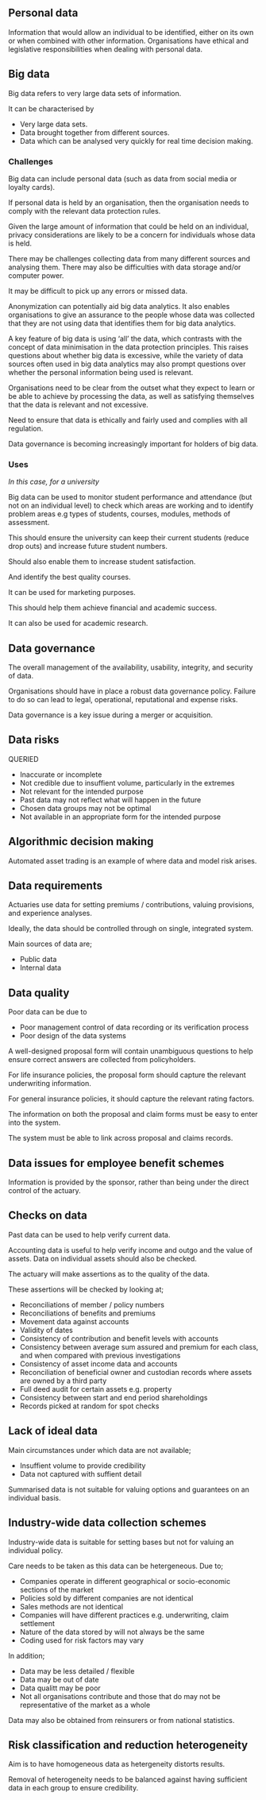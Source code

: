 ## Personal data

Information that would allow an individual to be identified,
either on its own or when combined with other information.
Organisations have ethical and legislative responsibilities when dealing with
personal data.

## Big data

Big data refers to very large data sets of information.

It can be characterised by

- Very large data sets.
- Data brought together from different sources.
- Data which can be analysed very quickly for real time decision making.

### Challenges

Big data can include personal data
(such as data from social media or loyalty cards).

If personal data is held by an organisation,
then the organisation needs to comply with the relevant data protection rules.

Given the large amount of information that could be held on an individual,
privacy considerations are likely to be a concern for individuals whose data is
held.

There may be challenges collecting data from many different
sources and analysing them.
There may also be difficulties with data storage and/or computer power.

It may be difficult to pick up any errors or missed data.

Anonymization can potentially aid big data analytics.
It also enables organisations to give an assurance to the people whose data was
collected that they are not using data that identifies them for big data
analytics.

A key feature of big data is using ‘all’ the data,
which contrasts with the concept of data minimisation in the data protection
principles.
This raises questions about whether big data is excessive,
while the variety of data sources often used in big data analytics may also
prompt questions over whether the personal information being used is relevant.

Organisations need to be clear from the outset what they expect to learn or be
able to achieve by processing the data,
as well as satisfying themselves that the data is relevant and not excessive.

Need to ensure that data is ethically and fairly used and complies with all
regulation.

Data governance is becoming increasingly important for holders of big data.

### Uses

_In this case, for a university_

Big data can be used to monitor student performance and attendance 
(but not on an individual level)
to check which areas are working and to identify problem areas
e.g types of students, courses, modules, methods of assessment.

This should ensure the university can keep their current students 
(reduce drop outs)
and increase future student numbers.

Should also enable them to increase student satisfaction.

And identify the best quality courses.

It can be used for marketing purposes.

This should help them achieve financial and academic success.

It can also be used for academic research.

## Data governance

The overall management of the
availability, usability, integrity, and security of data.

Organisations should have in place a robust data governance policy.
Failure to do so can lead to legal, operational, reputational and expense risks.

Data governance is a key issue during a merger or acquisition.

## Data risks

QUERIED

- Inaccurate or incomplete
- Not credible due to insuffient volume, particularly in the extremes
- Not relevant for the intended purpose
- Past data may not reflect what will happen in the future
- Chosen data groups may not be optimal
- Not available in an appropriate form for the intended purpose

## Algorithmic decision making

Automated asset trading is an example of where data and model risk arises.

## Data requirements

Actuaries use data for setting premiums / contributions, valuing provisions, and
experience analyses.

Ideally, the data should be controlled through on single, integrated system.

Main sources of data are;

- Public data
- Internal data

## Data quality

Poor data can be due to

- Poor management control of data recording or its verification process
- Poor design of the data systems

A well-designed proposal form will contain unambiguous questions to help
ensure correct answers are collected from policyholders.

For life insurance policies, the proposal form should capture the relevant
underwriting information.

For general insurance policies, it should capture the relevant rating factors.

The information on both the proposal and claim forms must be easy to enter into
the system.

The system must be able to link across proposal and claims records.

## Data issues for employee benefit schemes

Information is provided by the sponsor, rather than being under the direct
control of the actuary.

## Checks on data

Past data can be used to help verify current data.

Accounting data is useful to help verify income and outgo and the value of
assets.
Data on individual assets should also be checked.

The actuary will make assertions as to the quality of the data.

These assertions will be checked by looking at;

- Reconciliations of member / policy numbers
- Reconciliations of benefits and premiums
- Movement data against accounts
- Validity of dates
- Consistency of contribution and benefit levels with accounts
- Consistency between average sum assured and premium for each class,
and when compared with previous investigations
- Consistency of asset income data and accounts
- Reconciliation of beneficial owner and custodian records where assets are
owned by a third party
- Full deed audit for certain assets e.g. property
- Consistency between start and end period shareholdings
- Records picked at random for spot checks

## Lack of ideal data

Main circumstances under which data are not available;

- Insuffient volume to provide credibility
- Data not captured with suffient detail

Summarised data is not suitable for valuing options and guarantees on an
individual basis.

## Industry-wide data collection schemes

Industry-wide data is suitable for setting bases but not for valuing an
individual policy.

Care needs to be taken as this data can be hetergeneous.
Due to;

- Companies operate in different geographical or socio-economic sections of the
market
- Policies sold by different companies are not identical
- Sales methods are not identical
- Companies will have different practices e.g. underwriting, claim settlement
- Nature of the data stored by will not always be the same
- Coding used for risk factors may vary

In addition;

- Data may be less detailed / flexible
- Data may be out of date
- Data qualitt may be poor
- Not all organisations contribute and those that do may not be representative
of the market as a whole

Data may also be obtained from reinsurers or from national statistics.

## Risk classification and reduction heterogeneity

Aim is to have homogeneous data as hetergeneity distorts results.

Removal of heterogeneity needs to be balanced against having sufficient data in
each group to ensure credibility.
